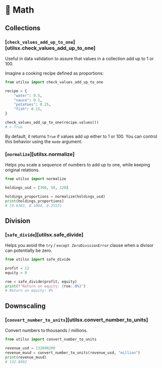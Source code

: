 # 🧮 Math

## Collections

### [`check_values_add_up_to_one`][utilsx.check_values_add_up_to_one]

Useful in data validation to assure that values in a collection add up to 1 or 100.

Imagine a cooking recipe defined as proportions:

```py title="recipe.py" hl_lines="1 10"
from utilsx import check_values_add_up_to_one

recipe = {
    "water": 0.5,
    "sauce": 0.1,
    "potatoes": 0.25,
    "fish": 0.15,
}

check_values_add_up_to_one(recipe.values())
# > True
```

By default, it returns `True` if values add up either to 1 or 100.
You can control this behavior using the `mode` argument.

### [`normalize`][utilsx.normalize]

Helps you scale a sequence of numbers to add up to one, while keeping original relations.

```py title="portfolio.py" hl_lines="1 5"
from utilsx import normalize

holdings_usd = [300, 50, 120]

holdings_proportions = normalize(holdings_usd)
print(holdings_proportions)
# [0.6383, 0.1064, 0.2553]
```

## Division

### [`safe_divide`][utilsx.safe_divide]

Helps you avoid the `try` / `except ZeroDivisionError` clause when a divisor can potentially be zero.

```py title="return_on_equity.py" hl_lines="1 6"
from utilsx import safe_divide

profit = 12
equity = 0

roe = safe_divide(profit, equity)
print(f"Return on equity: {roe:.0%}")
# Return on equity: 0%
```

## Downscaling

### [`convert_number_to_units`][utilsx.convert_number_to_units]

Convert numbers to thousands / millions.

``` py title="downscaling.py" hl_lines="1 4"
from utilsx import convert_number_to_units

revenue_usd = 132890200
revenue_musd = convert_number_to_units(revenue_usd, "million")
print(revenue_musd)
# 132.8902
```
